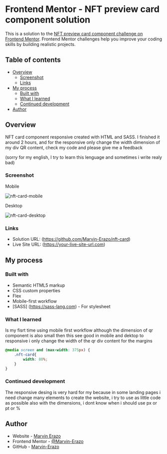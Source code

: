 # Frontend Mentor - NFT preview card component solution

This is a solution to the [NFT preview card component challenge on Frontend Mentor](https://www.frontendmentor.io/challenges/nft-preview-card-component-SbdUL_w0U). Frontend Mentor challenges help you improve your coding skills by building realistic projects. 

## Table of contents

- [Overview](#overview)
  - [Screenshot](#screenshot)
  - [Links](#links)
- [My process](#my-process)
  - [Built with](#built-with)
  - [What I learned](#what-i-learned)
  - [Continued development](#continued-development)
- [Author](#author)

## Overview
NFT card component responsive created with HTML and SASS.
I finished it around 2 hours, and for the responsive only change the width dimension of my div QR content, check my code and please give me a feedback

(sorry for my english, I try to learn this lenguage and sometimes i write realy bad)

### Screenshot

Mobile

![nft-card-mobile](https://user-images.githubusercontent.com/90436675/158727238-885cfe43-6def-4672-8ec1-070b25328848.png)


Desktop

![nft-card-desktop](https://user-images.githubusercontent.com/90436675/158727246-c2a4e4c3-0ed1-4d45-9ae5-8c4a90736954.png)


### Links

- Solution URL: (https://github.com/Marvin-Erazo/nft-card)
- Live Site URL: (https://your-live-site-url.com)

## My process

### Built with

- Semantic HTML5 markup
- CSS custom properties
- Flex
- Mobile-first workflow
- [SASS] (https://sass-lang.com) - For stylesheet


### What I learned

Is my fisrt time using mobile first workflow although the dimension of qr component is also small then this see good in mobile and dektop to responsive i only change the width of the qr div content for the margins

```css
@media screen and (max-width: 375px) {
    .nft-card{
        width: 80%;
    }
}
```
### Continued development

The responsive desing is very hard for my because in some landing pages i need change many elements to create the website, i try to use as little code as possible also with the dimensions, i dont know when i should use px or pt or %

## Author

- Website - [Marvin Erazo](https://marvin-erazo.github.io/)
- Frontend Mentor - [@Marvin-Erazo](https://www.frontendmentor.io/profile/Marvin-Erazo)
- GitHub - [Marvin-Erazo](https://github.com/Marvin-Erazo)




